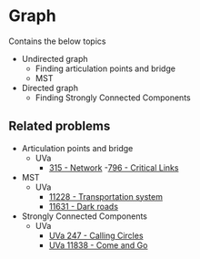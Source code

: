 # Graph
Contains the below topics

- Undirected graph
  - Finding articulation points and bridge
  - MST
- Directed graph
  - Finding Strongly Connected Components


## Related problems
- Articulation points and bridge
  - UVa
    - [315 - Network](https://uva.onlinejudge.org/index.php?option=com_onlinejudge&Itemid=8&page=show_problem&category=24&problem=251)
    -[796 - Critical Links](https://uva.onlinejudge.org/index.php?option=com_onlinejudge&Itemid=8&page=show_problem&category=24&problem=737)
- MST
  - UVa
    - [11228 - Transportation system](https://uva.onlinejudge.org/index.php?option=com_onlinejudge&Itemid=8&page=show_problem&category=24&problem=2169)
    - [11631 - Dark roads](https://uva.onlinejudge.org/index.php?option=com_onlinejudge&Itemid=8&page=show_problem&problem=2678)
- Strongly Connected Components
  - UVa
    - [UVa 247 - Calling Circles](https://uva.onlinejudge.org/index.php?option=com_onlinejudge&Itemid=8&page=show_problem&category=24&problem=183)
    - [UVa 11838 - Come and Go](https://uva.onlinejudge.org/index.php?option=com_onlinejudge&Itemid=8&page=show_problem&problem=2938)
